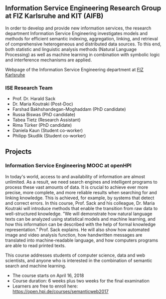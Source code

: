 ## Information Service Engineering Research Group at FIZ Karlsruhe and KIT (AIFB)

In order to develop and provide new information services, the research department Information Service Engineering investigates models and methods for efficient semantic indexing, aggregation, linking, and retrieval of comprehensive heterogeneous and distributed data sources. To this end, both statistic and linguistic analysis methods (Natural Language Processing) as well as machine learning in combination with symbolic logic and interference mechanisms are applied.

Webpage of the Information Service Engineering department at [FIZ Karlsruhe](https://www.fiz-karlsruhe.de/en/forschung/information-service-engineering.html)

### ISE Research Team

- Prof. Dr. Harald Sack
- Dr. Maria Koutraki (Post-Doc)
- Farshad Bakhshandegan-Moghaddam (PhD candidate)
- Russa Biswas (PhD candidate)
- Tabea Tietz (Research Assistant)
- Rima Türker (PhD candidate)
- Daniela Kaun (Student co-worker)
- Philipp Skudlik (Student co-worker)

## Projects

### Information Service Engineering MOOC at openHPI

In today's world, access to and availability of information are almost unlimited. As a result, we need search engines and intelligent programs to process these vast amounts of data. It is crucial to achieve ever more precise, more complete, and more reliable results when searching for and linking knowledge. This is achieved, for example, by systems that detect and correct errors. In this course, Prof. Sack and his colleague, Dr. Maria Koutraki will introduce methods that enable the transition from raw data to well-structured knowledge. ”We will demonstrate how natural language texts can be analyzed using statistical models and machine learning, and how this information can be described with the help of formal knowledge representation.” Prof. Sack explains. He will also show how automated image and video analysis function, how handwritten messages are translated into machine-readable language, and how computers programs are able to read printed texts.

This course addresses students of computer science, data and web scientists, and anyone who is interested in the combination of semantic search and machine learning.

- The course starts on April 16, 2018
- Course duration: 6 weeks plus two weeks for the final examination
- Learners are free to enroll here: https://open.hpi.de/courses/semanticweb2017



